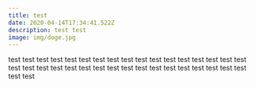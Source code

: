 ```yaml
---
title: test
date: 2020-04-14T17:34:41.522Z
description: test test
image: img/doge.jpg
---
```

test test test test test test test test test test test test test test test test test test test test test test test test test test test test test test test test test test test test
